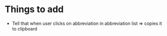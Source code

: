 # Things to add 


- Tell that when user clicks on abbreviation in abbreviation list => copies it to clipboard
